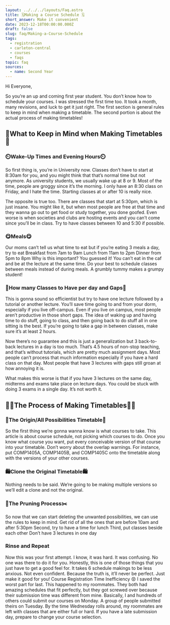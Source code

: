 ```yaml
---
layout: ../../../layouts/Faq.astro
title: 🗓️Making a Course Schedule 🗓️
short_answer: Make it convenient
date: 2023-12-18T00:00:00.000Z
draft: false
slug: faq/Making-a-Course-Schedule
tags:
  - registration
  - carleton-central
  - courses
  - faqs
topic: faq
sources:
  - name: Second Year
---
```


Hi Everyone,

So you’re an up and coming first year student. You don’t know how to schedule your courses. I was stressed the first time too. It took a month, many revisions, and luck to get it just right. The first section is general rules to keep in mind when making a timetable. The second portion is about the actual process of making timetables!

## 💭What to Keep in Mind when Making Timetables💭

### ⏲️Wake-Up Times and Evening Hours⏲️

So first thing is, you’re in University now. Classes don’t have to start at 8:30am for you, and you might think that that’s normal time but not anymore. As university students, we usually wake up at 8 or 9. Most of the time, people are groggy since it’s the morning. I only have an 8:30 class on Friday, and I hate the time. Starting classes at or after 10 is really nice.

The opposite is true too. There are classes that start at 5:30pm, which is just insane. You might like it, but when most people are free at that time and they wanna go out to get food or study together, you done goofed. Even worse is when societies and clubs are hosting events and you can’t come since you’ll be in class. Try to have classes between 10 and 5:30 if possible.

### 😋Meals😋

Our moms can’t tell us what time to eat but if you’re eating 3 meals a day, try to eat
Breakfast from 7am to 9am
Lunch from 11am to 2pm
Dinner from 5pm to 8pm
Why is this important? You guessed it! You can’t eat in the caf and be at the lecture at the same time. Do your best to schedule classes between meals instead of during meals. A grumbly tummy makes a grumpy student!

### 🚶How many Classes to Have per day and Gaps🚶

This is gonna sound so efficientist but try to have one lecture followed by a tutorial or another lecture. You’ll save time going to and from your dorm, especially if you live off-campus. Even if you live on campus, most people aren’t productive in those short gaps. The idea of waking up and having time to do stuff, going to class, and then going back to do stuff all in one sitting is the best. If you’re going to take a gap in between classes, make sure it’s at least 2 hours.

Now there’s no guarantee and this is just a generalization but 3 back-to-back lectures in a day is too much. That’s 4.5 hours of non-stop teaching, and that’s without tutorials, which are pretty much assignment days. Most people can’t process that much information especially if you have a hard class on that day. Most people that have 3 lectures with gaps still groan at how annoying it is.

What makes this worse is that if you have 3 lectures on the same day, midterms and exams take place on lecture days. You could be stuck with doing 3 exams in a single day. It’s not worth it.

## 😶‍🌫️The Process of Making Timetables😶‍🌫️

### 💫The Origin/All Possibilities Timetable💫

So the first thing we’re gonna wanna know is what courses to take. This article is about course schedule, not picking which courses to do. Once you know what course you want, put every conceivable version of that course into your timetable. Don’t worry about the overlap warnings. For instance, put COMP1405A, COMP1405B, and COMP1405C onto the timetable along with the versions of your other courses.

### 🛍️Clone the Original Timetable🛍️

Nothing needs to be said. We’re going to be making multiple versions so we’ll edit a clone and not the original.

### 🔪The Pruning Process✂️

So now that we can start deleting the unwanted possibilities, we can use the rules to keep in mind.
Get rid of all the ones that are before 10am and after 5:30pm
Second, try to have a time for lunch
Third, put classes beside each other
Don’t have 3 lectures in one day

### Rinse and Repeat

Now this was your first attempt. I know, it was hard. It was confusing. No one was there to do it for you. Honestly, this is one of those things that you just have to get a good feel for. It takes 6 schedule makings to be less anxious. Not even confident. Because the truth is, it’ll never be perfect. Just make it good for you!
Course Registration Time Inefficiency 😡
I saved the worst part for last. This happened to my roommates. They both had amazing schedules that fit perfectly, but they got screwed over because their submission time was different from mine. Basically, I and hundreds of others could submit our courses on Monday. A group of people submitted theirs on Tuesday. By the time Wednesday rolls around, my roommates are left with classes that are either full or hard. If you have a late submission day, prepare to change your course selection.
